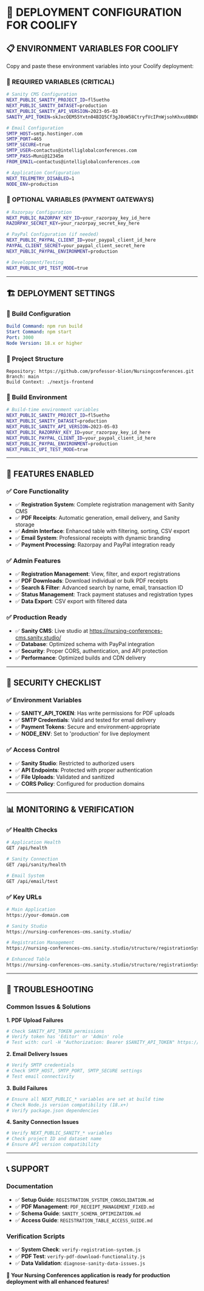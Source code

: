 # 🚀 DEPLOYMENT CONFIGURATION FOR COOLIFY

## 📋 **ENVIRONMENT VARIABLES FOR COOLIFY**

Copy and paste these environment variables into your Coolify deployment:

### **🔧 REQUIRED VARIABLES (CRITICAL)**

```bash
# Sanity CMS Configuration
NEXT_PUBLIC_SANITY_PROJECT_ID=fl5uetho
NEXT_PUBLIC_SANITY_DATASET=production
NEXT_PUBLIC_SANITY_API_VERSION=2023-05-03
SANITY_API_TOKEN=skJxcOEM55Yxtn04BIQ5Cf3gJ0oW58CtryfVcIPnWjsohKhxu0BNDG1psGawYEl4TVmq24g42dbILVm1SvB1CAPfd54X2AmV8YV6sKsNUId0JbwEi90k1gW6tnSvFjJxBpgW8xmpsUvM82hPjmgqQHhrGqEQ3rExNHYpOm7qLWThEeTS8D0n

# Email Configuration
SMTP_HOST=smtp.hostinger.com
SMTP_PORT=465
SMTP_SECURE=true
SMTP_USER=contactus@intelliglobalconferences.com
SMTP_PASS=Muni@12345m
FROM_EMAIL=contactus@intelliglobalconferences.com

# Application Configuration
NEXT_TELEMETRY_DISABLED=1
NODE_ENV=production
```

### **🔧 OPTIONAL VARIABLES (PAYMENT GATEWAYS)**

```bash
# Razorpay Configuration
NEXT_PUBLIC_RAZORPAY_KEY_ID=your_razorpay_key_id_here
RAZORPAY_SECRET_KEY=your_razorpay_secret_key_here

# PayPal Configuration (if needed)
NEXT_PUBLIC_PAYPAL_CLIENT_ID=your_paypal_client_id_here
PAYPAL_CLIENT_SECRET=your_paypal_client_secret_here
NEXT_PUBLIC_PAYPAL_ENVIRONMENT=production

# Development/Testing
NEXT_PUBLIC_UPI_TEST_MODE=true
```

---

## 🏗️ **DEPLOYMENT SETTINGS**

### **📁 Build Configuration**
```yaml
Build Command: npm run build
Start Command: npm start
Port: 3000
Node Version: 18.x or higher
```

### **📂 Project Structure**
```
Repository: https://github.com/professor-blion/Nursingconferences.git
Branch: main
Build Context: ./nextjs-frontend
```

### **🔧 Build Environment**
```bash
# Build-time environment variables
NEXT_PUBLIC_SANITY_PROJECT_ID=fl5uetho
NEXT_PUBLIC_SANITY_DATASET=production
NEXT_PUBLIC_SANITY_API_VERSION=2023-05-03
NEXT_PUBLIC_RAZORPAY_KEY_ID=your_razorpay_key_id_here
NEXT_PUBLIC_PAYPAL_CLIENT_ID=your_paypal_client_id_here
NEXT_PUBLIC_PAYPAL_ENVIRONMENT=production
NEXT_PUBLIC_UPI_TEST_MODE=true
```

---

## 🎯 **FEATURES ENABLED**

### **✅ Core Functionality**
- ✅ **Registration System**: Complete registration management with Sanity CMS
- ✅ **PDF Receipts**: Automatic generation, email delivery, and Sanity storage
- ✅ **Admin Interface**: Enhanced table with filtering, sorting, CSV export
- ✅ **Email System**: Professional receipts with dynamic branding
- ✅ **Payment Processing**: Razorpay and PayPal integration ready

### **✅ Admin Features**
- ✅ **Registration Management**: View, filter, and export registrations
- ✅ **PDF Downloads**: Download individual or bulk PDF receipts
- ✅ **Search & Filter**: Advanced search by name, email, transaction ID
- ✅ **Status Management**: Track payment statuses and registration types
- ✅ **Data Export**: CSV export with filtered data

### **✅ Production Ready**
- ✅ **Sanity CMS**: Live studio at https://nursing-conferences-cms.sanity.studio/
- ✅ **Database**: Optimized schema with PayPal integration
- ✅ **Security**: Proper CORS, authentication, and API protection
- ✅ **Performance**: Optimized builds and CDN delivery

---

## 🔐 **SECURITY CHECKLIST**

### **✅ Environment Variables**
- ✅ **SANITY_API_TOKEN**: Has write permissions for PDF uploads
- ✅ **SMTP Credentials**: Valid and tested for email delivery
- ✅ **Payment Tokens**: Secure and environment-appropriate
- ✅ **NODE_ENV**: Set to 'production' for live deployment

### **✅ Access Control**
- ✅ **Sanity Studio**: Restricted to authorized users
- ✅ **API Endpoints**: Protected with proper authentication
- ✅ **File Uploads**: Validated and sanitized
- ✅ **CORS Policy**: Configured for production domains

---

## 📊 **MONITORING & VERIFICATION**

### **✅ Health Checks**
```bash
# Application Health
GET /api/health

# Sanity Connection
GET /api/sanity/health

# Email System
GET /api/email/test
```

### **✅ Key URLs**
```bash
# Main Application
https://your-domain.com

# Sanity Studio
https://nursing-conferences-cms.sanity.studio/

# Registration Management
https://nursing-conferences-cms.sanity.studio/structure/registrationSystem

# Enhanced Table
https://nursing-conferences-cms.sanity.studio/structure/registrationSystem;registrationsTableEnhanced
```

---

## 🚨 **TROUBLESHOOTING**

### **Common Issues & Solutions**

**1. PDF Upload Failures**
```bash
# Check SANITY_API_TOKEN permissions
# Verify token has 'Editor' or 'Admin' role
# Test with: curl -H "Authorization: Bearer $SANITY_API_TOKEN" https://api.sanity.io/v1/projects/fl5uetho
```

**2. Email Delivery Issues**
```bash
# Verify SMTP credentials
# Check SMTP_HOST, SMTP_PORT, SMTP_SECURE settings
# Test email connectivity
```

**3. Build Failures**
```bash
# Ensure all NEXT_PUBLIC_* variables are set at build time
# Check Node.js version compatibility (18.x+)
# Verify package.json dependencies
```

**4. Sanity Connection Issues**
```bash
# Verify NEXT_PUBLIC_SANITY_* variables
# Check project ID and dataset name
# Ensure API version compatibility
```

---

## 📞 **SUPPORT**

### **Documentation**
- ✅ **Setup Guide**: `REGISTRATION_SYSTEM_CONSOLIDATION.md`
- ✅ **PDF Management**: `PDF_RECEIPT_MANAGEMENT_FIXED.md`
- ✅ **Schema Guide**: `SANITY_SCHEMA_OPTIMIZATION.md`
- ✅ **Access Guide**: `REGISTRATION_TABLE_ACCESS_GUIDE.md`

### **Verification Scripts**
- ✅ **System Check**: `verify-registration-system.js`
- ✅ **PDF Test**: `verify-pdf-download-functionality.js`
- ✅ **Data Validation**: `diagnose-sanity-data-issues.js`

**🎉 Your Nursing Conferences application is ready for production deployment with all enhanced features!**
